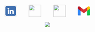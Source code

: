 <p align="center">
    <a href="https://www.linkedin.com/in/evansemet/" target="_blank"><img src="linkedinlogo.png" width="40" height="40"></a>
    &nbsp;&nbsp;&nbsp;&nbsp;&nbsp;&nbsp;&nbsp;&nbsp;
    <a href="https://github.com/evansemet" target="_blank"><img src="assets/github.png" width="40" height="40"></a>
    &nbsp;&nbsp;&nbsp;&nbsp;&nbsp;&nbsp;&nbsp;&nbsp;
    <a href="https://evilpegasus.github.io/" target="_blank"><img src="assets/website.png" width="40" height="40"></a>
    &nbsp;&nbsp;&nbsp;&nbsp;&nbsp;&nbsp;&nbsp;&nbsp;
    <a href="mailto:evancsemet@gmail.com"><img src="gmaillogo.webp" width="40" height="40"></a>
</p>
<p align="center">
<img src="https://profile-counter.glitch.me/evansemet/count.svg" /> 
</p>
